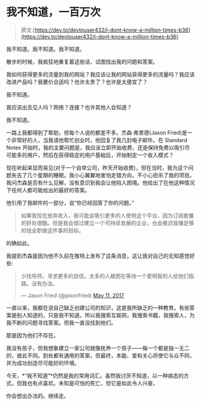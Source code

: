 # 我不知道，一百万次

> 原文:[https://dev.to/devtouser432/i-dont-know-a-million-times-b36](https://dev.to/devtouser432/i-dont-know-a-million-times-b36)

我不知道。我不知道。我不知道。

散步的时候，我疯狂地重复着这些话，试图找出我的问题和答案。

我如何获得更多的流量到我的网站？我应该让我的网站获得更多的流量吗？我应该改进产品吗？我要价合适吗？也许太贵了？也许是太便宜了？

我不知道。

我应该出去见人吗？网络？连接？也许其他人会知道？

我不知道。

一路上我都得到了帮助，但每个人说的都差不多。杰森·弗里德(Jason Fried)是一个非常好的人，当我请他帮忙创业时，他回复了我几封电子邮件。在 Standard Notes 开始时，我的主要问题是，我应该立即开始收费，还是保持免费以吸引尽可能多的用户，然后在获得稳定的用户基础后，开始制定一个收入模式？

现在听起来显而易见(对于一个自举公司，昨天开始收费)，但在当时，我为这个问题失去了几个星期的睡眠。我小心翼翼地害怕走错方向，不小心扼杀了我的项目。我问杰森是否有什么见解，没有意识到我会让他陷入困境。他给出了在他这种情况下任何人都可能给出的最好的答案。

他引用了我邮件的一部分，说“你已经回答了你的问题。”

> 如果我现在放弃收入，我可能会吸引更多的人使用这个平台，因为订阅套餐的好处很酷。但是我会错过建立一个可持续发展的企业，也会推迟我赚足够的钱全职做这件事的目标。

的确如此。

我提到杰森是因为他不久前在推特上发布了这条消息，这让我对自己的无知感觉好些:

> 少找导师。寻求更多的自信。太多的人被困在等待一个更明智的人给他们指路。没有办法。
> 
> — Jason Fried (@jasonfried) [May 11, 2017](https://twitter.com/jasonfried/status/862698606675079170?ref_src=twsrc%5Etfw)

一直以来，我都在说自己缺乏创建公司的知识，这是我所缺乏的一种教育。有些答案是别人知道的，只是我不知道。所以我搜索互联网，我搜索书籍，我搜索人，为我不断的问题寻找答案。但我一直没找到他们。

那是因为他们不存在。

我没有孩子，但我想象建立一家公司就像抚养一个孩子——每一个都是独一无二的，彼此不同。到处都有通用的答案，但最终，本能、爱和关心将使它与众不同，并为成功创造尽可能好的环境。

今天，*“我不知道”*仍然是我的常用词汇。虽然我讨厌不知道，以一种病态的方式，但我也有点喜欢。未知是可怕的死亡，但它是如此令人兴奋。

你会想出办法的。继续走。